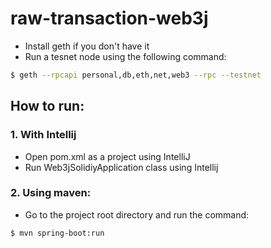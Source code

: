 # raw-transaction-web3j
- Install geth if you don't have it
- Run a tesnet node using the following command:

```sh
$ geth --rpcapi personal,db,eth,net,web3 --rpc --testnet
```
## How to run:
### 1. With Intellij
- Open pom.xml as a project using IntelliJ
- Run Web3jSolidiyApplication class using Intellij

### 2. Using maven:
- Go to the project root directory and run the command:
```sh
$ mvn spring-boot:run
```

